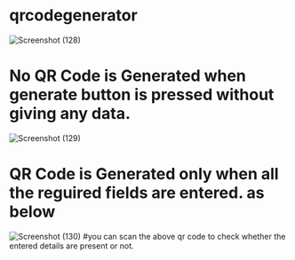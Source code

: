 # qrcodegenerator
![Screenshot (128)](https://user-images.githubusercontent.com/77502497/131563239-1e8e6e4c-d1ce-412d-bb17-4481e4d66433.png)
# No QR Code is Generated when generate button is pressed without giving any data.
![Screenshot (129)](https://user-images.githubusercontent.com/77502497/131563531-72910543-498a-4ce1-bf01-1c4f039a319e.png)
# QR Code is Generated only when all the reguired fields are entered. as below 
![Screenshot (130)](https://user-images.githubusercontent.com/77502497/131563546-e5ba3aa1-6ecb-41e2-af30-2f4083fe0e33.png)
#you can scan the above qr code to check whether the entered details are present or not.
